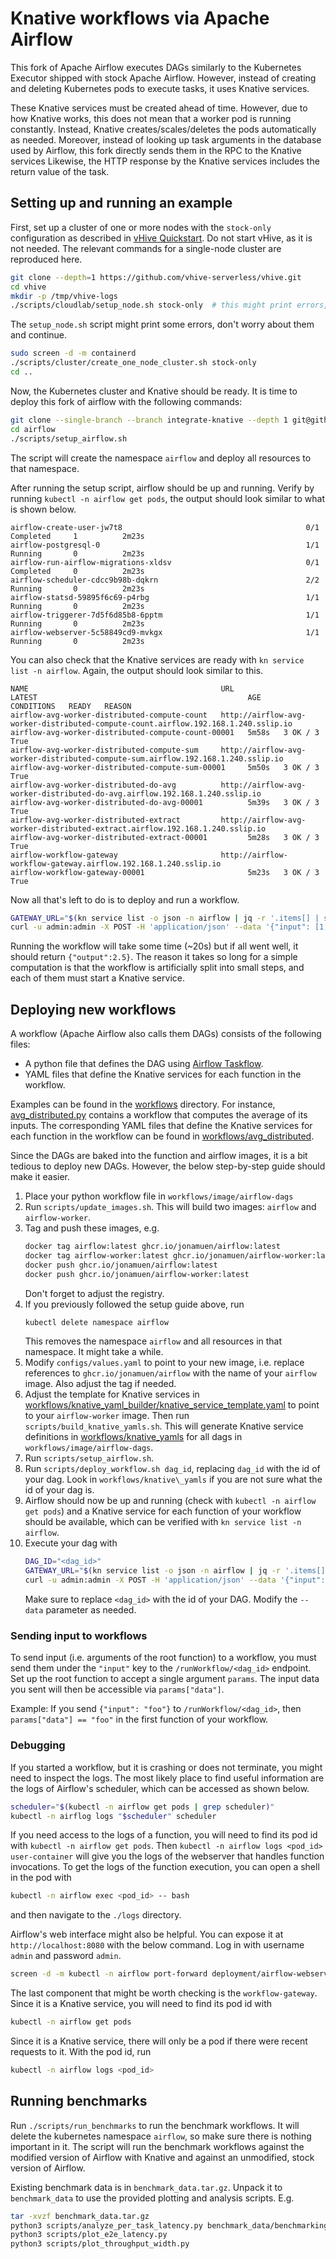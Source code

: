 # Knative workflows via Apache Airflow

This fork of Apache Airflow executes DAGs similarly to the Kubernetes Executor
shipped with stock Apache Airflow.
However, instead of creating and deleting Kubernetes pods to execute tasks,
it uses Knative services.

These Knative services must be created ahead of time.
However, due to how Knative works, this does not mean that a worker pod is
running constantly.
Instead, Knative creates/scales/deletes the pods automatically as needed.
Moreover, instead of looking up task arguments in the database used by Airflow,
this fork directly sends them in the RPC to the Knative services
Likewise, the HTTP response by the Knative services includes the return value
of the task.

## Setting up and running an example
First, set up a cluster of one or more nodes with the `stock-only` configuration
as described in
[vHive Quickstart](https://github.com/vhive-serverless/vHive/blob/main/docs/quickstart_guide.md).
Do not start vHive, as it is not needed.
The relevant commands for a single-node cluster are reproduced here.

```bash
git clone --depth=1 https://github.com/vhive-serverless/vhive.git
cd vhive
mkdir -p /tmp/vhive-logs
./scripts/cloudlab/setup_node.sh stock-only  # this might print errors, ignore them
```

The `setup_node.sh` script might print some errors, don't worry about them and continue.

```bash
sudo screen -d -m containerd
./scripts/cluster/create_one_node_cluster.sh stock-only
cd ..
```

Now, the Kubernetes cluster and Knative should be ready.
It is time to deploy this fork of airflow with the following commands:
```bash
git clone --single-branch --branch integrate-knative --depth 1 git@github.com:eth-easl/airflow.git
cd airflow
./scripts/setup_airflow.sh
```

The script will create the namespace `airflow` and deploy all resources to
that namespace.

After running the setup script, airflow should be up and running.
Verify by running `kubectl -n airflow get pods`, the output should look similar
to what is shown below.
```
airflow-create-user-jw7t8                                         0/1     Completed     1          2m23s
airflow-postgresql-0                                              1/1     Running       0          2m23s
airflow-run-airflow-migrations-xldsv                              0/1     Completed     0          2m23s
airflow-scheduler-cdcc9b98b-dqkrn                                 2/2     Running       0          2m23s
airflow-statsd-59895f6c69-p4rbg                                   1/1     Running       0          2m23s
airflow-triggerer-7d5f6d85b8-6pptm                                1/1     Running       0          2m23s
airflow-webserver-5c58849cd9-mvkgx                                1/1     Running       0          2m23s
```

You can also check that the Knative services are ready with
`kn service list -n airflow`.
Again, the output should look similar to this.
```
NAME                                           URL                                                                                  LATEST                                               AGE     CONDITIONS   READY   REASON
airflow-avg-worker-distributed-compute-count   http://airflow-avg-worker-distributed-compute-count.airflow.192.168.1.240.sslip.io   airflow-avg-worker-distributed-compute-count-00001   5m58s   3 OK / 3     True
airflow-avg-worker-distributed-compute-sum     http://airflow-avg-worker-distributed-compute-sum.airflow.192.168.1.240.sslip.io     airflow-avg-worker-distributed-compute-sum-00001     5m50s   3 OK / 3     True
airflow-avg-worker-distributed-do-avg          http://airflow-avg-worker-distributed-do-avg.airflow.192.168.1.240.sslip.io          airflow-avg-worker-distributed-do-avg-00001          5m39s   3 OK / 3     True
airflow-avg-worker-distributed-extract         http://airflow-avg-worker-distributed-extract.airflow.192.168.1.240.sslip.io         airflow-avg-worker-distributed-extract-00001         5m28s   3 OK / 3     True
airflow-workflow-gateway                       http://airflow-workflow-gateway.airflow.192.168.1.240.sslip.io                       airflow-workflow-gateway-00001                       5m23s   3 OK / 3     True
```


Now all that's left to do is to deploy and run a workflow.
```bash
GATEWAY_URL="$(kn service list -o json -n airflow | jq -r '.items[] | select(.metadata.name=="airflow-workflow-gateway").status.url')"
curl -u admin:admin -X POST -H 'application/json' --data '{"input": [1,2,3,4]}' "$GATEWAY_URL"/runWorkflow/compute_avg_distributed
```
Running the workflow will take some time (~20s) but if all went well, it should return
`{"output":2.5}`.
The reason it takes so long for a simple computation is that the
workflow is artificially split into small steps, and each of them must
start a Knative service.


## Deploying new workflows
A workflow (Apache Airflow also calls them DAGs) consists of the following files:
- A python file that defines the DAG using [Airflow Taskflow](https://airflow.apache.org/docs/apache-airflow/stable/core-concepts/taskflow.html).
- YAML files that define the Knative services for each function in the workflow.

Examples can be found in the [workflows](workflows) directory.
For instance, [avg_distributed.py](workflows/image/airflow-dags/avg_distributed.py) contains
a workflow that computes the average of its inputs.
The corresponding YAML files that define the Knative services for each
function in the workflow can be found in [workflows/avg_distributed](workflows/avg_distributed).

Since the DAGs are baked into the function and airflow images, it is a bit tedious
to deploy new DAGs.
However, the below step-by-step guide should make it easier.
1. Place your python workflow file in `workflows/image/airflow-dags`
2. Run `scripts/update_images.sh`. This will build two images: `airflow` and `airflow-worker`.
3. Tag and push these images, e.g.
   ```bash
   docker tag airflow:latest ghcr.io/jonamuen/airflow:latest
   docker tag airflow-worker:latest ghcr.io/jonamuen/airflow-worker:latest
   docker push ghcr.io/jonamuen/airflow:latest
   docker push ghcr.io/jonamuen/airflow-worker:latest
   ```
   Don't forget to adjust the registry.
4. If you previously followed the setup guide above, run
   ```bash
   kubectl delete namespace airflow
   ```
   This removes the namespace `airflow` and all resources in that namespace.
   It might take a while.
5. Modify `configs/values.yaml` to point to your new image, i.e. replace references
   to `ghcr.io/jonamuen/airflow` with the name of your `airflow` image.
   Also adjust the tag if needed.
6. Adjust the template for Knative services in [workflows/knative\_yaml\_builder/knative\_service\_template.yaml](workflows/knative_yaml_builder/knative_service_template.yaml) to point to your `airflow-worker` image.
   Then run `scripts/build_knative_yamls.sh`.
   This will generate Knative service definitions in [workflows/knative\_yamls](workflows/knative_yamls) for
   all dags in `workflows/image/airflow-dags`.
7. Run `scripts/setup_airflow.sh`.
8. Run `scripts/deploy_workflow.sh dag_id`, replacing `dag_id` with the id of your dag.
   Look in `workflows/knative\_yamls` if you are not sure what the id of your dag is.
9. Airflow should now be up and running (check with `kubectl -n airflow get pods`)
   and a Knative service for each function of your workflow should be available,
   which can be verified with `kn service list -n airflow`.
10. Execute your dag with
    ```bash
    DAG_ID="<dag_id>"
    GATEWAY_URL="$(kn service list -o json -n airflow | jq -r '.items[] | select(.metadata.name=="airflow-workflow-gateway").status.url')"
    curl -u admin:admin -X POST -H 'application/json' --data '{"input": [1,2,3,4]}' "$GATEWAY_URL"/runWorkflow/"$DAG_ID"
    ```
    Make sure to replace `<dag_id>` with the id of your DAG.
    Modify the `--data` parameter as needed.

### Sending input to workflows
To send input (i.e. arguments of the root function) to a workflow, you must send
them under the `"input"` key to the `/runWorkflow/<dag_id>` endpoint.
Set up the root function to accept a single argument `params`.
The input data you sent will then be accessible via `params["data"]`.

Example: If you send `{"input": "foo"}` to `/runWorkflow/<dag_id>`, then
`params["data"] == "foo"` in the first function of your workflow.

### Debugging
If you started a workflow, but it is crashing or does not terminate, you might
need to inspect the logs.
The most likely place to find useful information are the logs of Airflow's scheduler,
which can be accessed as shown below.
```bash
scheduler="$(kubectl -n airflow get pods | grep scheduler)"
kubectl -n airflog logs "$scheduler" scheduler
```

If you need access to the logs of a function, you will need to find its pod id
with `kubectl -n airflow get pods`.
Then `kubectl -n airflow logs <pod_id> user-container` will give you the
logs of the webserver that handles function invocations.
To get the logs of the function execution, you can open a shell in the pod with
```bash
kubectl -n airflow exec <pod_id> -- bash
```
and then navigate to the `./logs` directory.

Airflow's web interface might also be helpful.
You can expose it at `http://localhost:8080` with the below command.
Log in with username `admin` and password `admin`.
```bash
screen -d -m kubectl -n airflow port-forward deployment/airflow-webserver 8080:8080
```

The last component that might be worth checking is the `workflow-gateway`.
Since it is a Knative service, you will need to find its pod id with
```bash
kubectl -n airflow get pods
```
Since it is a Knative service, there will only be a pod if there were recent
requests to it.
With the pod id, run
```bash
kubectl -n airflow logs <pod_id>
```

## Running benchmarks
Run `./scripts/run_benchmarks` to run the benchmark workflows.
It will delete the kubernetes namespace `airflow`, so make sure there is nothing important
in it.
The script will run the benchmark workflows against the modified version of Airflow with Knative
and against an unmodified, stock version of Airflow.

Existing benchmark data is in `benchmark_data.tar.gz`.
Unpack it to `benchmark_data` to use the provided plotting and analysis scripts.
E.g.
```bash
tar -xvzf benchmark_data.tar.gz
python3 scripts/analyze_per_task_latency.py benchmark_data/benchmarking_logs_1676206749/log_scheduler_benchmark_w8_d3.txt
python3 scripts/plot_e2e_latency.py
python3 scripts/plot_throughput_width.py
```
